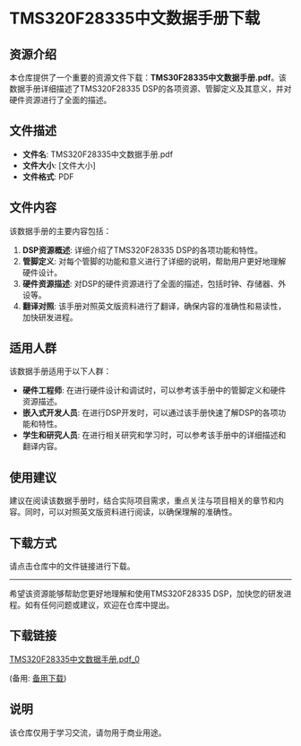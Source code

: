 # TMS320F28335中文数据手册下载

## 资源介绍

本仓库提供了一个重要的资源文件下载：**TMS30F28335中文数据手册.pdf**。该数据手册详细描述了TMS320F28335 DSP的各项资源、管脚定义及其意义，并对硬件资源进行了全面的描述。

## 文件描述

- **文件名**: TMS320F28335中文数据手册.pdf
- **文件大小**: [文件大小]
- **文件格式**: PDF

## 文件内容

该数据手册的主要内容包括：

1. **DSP资源概述**: 详细介绍了TMS320F28335 DSP的各项功能和特性。
2. **管脚定义**: 对每个管脚的功能和意义进行了详细的说明，帮助用户更好地理解硬件设计。
3. **硬件资源描述**: 对DSP的硬件资源进行了全面的描述，包括时钟、存储器、外设等。
4. **翻译对照**: 该手册对照英文版资料进行了翻译，确保内容的准确性和易读性，加快研发进程。

## 适用人群

该数据手册适用于以下人群：

- **硬件工程师**: 在进行硬件设计和调试时，可以参考该手册中的管脚定义和硬件资源描述。
- **嵌入式开发人员**: 在进行DSP开发时，可以通过该手册快速了解DSP的各项功能和特性。
- **学生和研究人员**: 在进行相关研究和学习时，可以参考该手册中的详细描述和翻译内容。

## 使用建议

建议在阅读该数据手册时，结合实际项目需求，重点关注与项目相关的章节和内容。同时，可以对照英文版资料进行阅读，以确保理解的准确性。

## 下载方式

请点击仓库中的文件链接进行下载。

---

希望该资源能够帮助您更好地理解和使用TMS320F28335 DSP，加快您的研发进程。如有任何问题或建议，欢迎在仓库中提出。

## 下载链接
[TMS320F28335中文数据手册.pdf_0](https://pan.quark.cn/s/e0e845eb10ff) 

(备用: [备用下载](https://pan.baidu.com/s/1z_jjcXWyQrRWq6cbWqA1sg?pwd=1234))

## 说明

该仓库仅用于学习交流，请勿用于商业用途。
